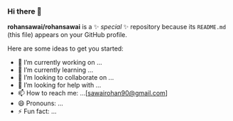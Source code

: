 ### Hi there 👋


**rohansawai/rohansawai** is a ✨ _special_ ✨ repository because its `README.md` (this file) appears on your GitHub profile.

Here are some ideas to get you started:

- 🔭 I’m currently working on ...
- 🌱 I’m currently learning ...
- 👯 I’m looking to collaborate on ...
- 🤔 I’m looking for help with ...
- 📫 How to reach me: ...[sawairohan90@gmail.com]
- 😄 Pronouns: ...
- ⚡ Fun fact: ...
